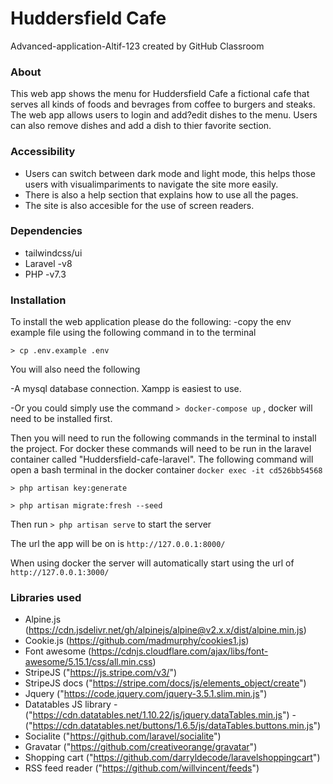 # Huddersfield Cafe
Advanced-application-Altif-123 created by GitHub Classroom

### About
This web app shows the menu for Huddersfield Cafe a fictional cafe that serves all kinds of foods and bevrages from coffee to burgers and steaks.
The web app allows users to login and add?edit dishes to the menu. Users can also remove dishes and add a dish to thier favorite section. 

### Accessibility
- Users can switch between dark mode and light mode, this helps those users with visualimpariments to navigate the site more easily.
- There is also a help section that explains how to use all the pages.
- The site is also accesible for the use of screen readers.

### Dependencies 
- tailwindcss/ui
- Laravel -v8
- PHP -v7.3

### Installation
To install the web application please do the following:
-copy the env example file using the following command in to the terminal
 
`> cp .env.example .env`

You will also need the following 
 
-A mysql database connection. Xampp is easiest to use.

-Or you could simply use the command `> docker-compose up` , docker will need to be installed first.

Then you will need to run the following commands in the terminal to install the project. For docker these commands will
need to be run in the laravel container called "Huddersfield-cafe-laravel". The following command will open a bash terminal 
in the docker container `docker exec -it cd526bb54568 ` 

`> php artisan key:generate`

`> php artisan migrate:fresh --seed`

Then run `> php artisan serve` to start the server 

The url the app will be on is `http://127.0.0.1:8000/`

When using docker the server will automatically start using the url of `http://127.0.0.1:3000/`
### Libraries used 
- Alpine.js (https://cdn.jsdelivr.net/gh/alpinejs/alpine@v2.x.x/dist/alpine.min.js)
- Cookie.js (https://github.com/madmurphy/cookies1.js)
- Font awesome (https://cdnjs.cloudflare.com/ajax/libs/font-awesome/5.15.1/css/all.min.css)
- StripeJS ("https://js.stripe.com/v3/") 
- StripeJS docs ("https://stripe.com/docs/js/elements_object/create")
- Jquery ("https://code.jquery.com/jquery-3.5.1.slim.min.js")
- Datatables JS library 
    -("https://cdn.datatables.net/1.10.22/js/jquery.dataTables.min.js")
    -("https://cdn.datatables.net/buttons/1.6.5/js/dataTables.buttons.min.js")
- Socialite ("https://github.com/laravel/socialite")
- Gravatar ("https://github.com/creativeorange/gravatar")
- Shopping cart ("https://github.com/darryldecode/laravelshoppingcart")
- RSS feed reader ("https://github.com/willvincent/feeds")

